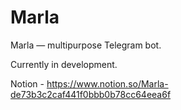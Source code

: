 # Marla
Marla — multipurpose Telegram bot.

Currently in development.

Notion - https://www.notion.so/Marla-de73b3c2caf441f0bbb0b78cc64eea6f
